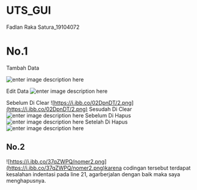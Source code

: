 # UTS_GUI
Fadlan Raka Satura_19104072


# No.1
Tambah Data

![enter image description here](https://i.ibb.co/X7LXpcq/Capture.png)

Edit Data
![enter image description here](https://i.ibb.co/P5cvzzt/1.png)

Sebelum Di Clear
![https://i.ibb.co/02DpnDT/2.png](https://i.ibb.co/02DpnDT/2.png)
Sesudah Di Clear
![enter image description here](https://i.ibb.co/HN3zgvP/2-1.png)
Sebelum Di Hapus
![enter image description here](https://i.ibb.co/X7LXpcq/Capture.png)
Setelah Di Hapus
![enter image description here](https://i.ibb.co/HN3zgvP/2-1.png)
## No.2
![https://i.ibb.co/37qZWPQ/nomer2.png](https://i.ibb.co/37qZWPQ/nomer2.png)karena codingan tersebut terdapat kesalahan indentasi pada line 21, agarberjalan dengan baik maka saya menghapusnya.


